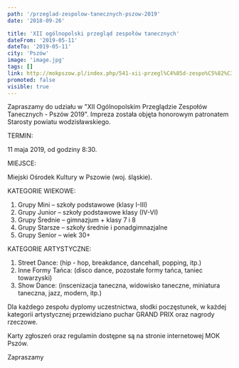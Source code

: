 ```yaml
---
path: '/przeglad-zespolow-tanecznych-pszow-2019'
date: '2018-09-26'

title: 'XII ogólnopolski przegląd zespołów tanecznych'
dateFrom: '2019-05-11'
dateTo: '2019-05-11'
city: 'Pszów'
image: 'image.jpg'
tags: []
link: http://mokpszow.pl/index.php/541-xii-przegl%C4%85d-zespo%C5%82%C3%B3w-tanecznych-psz%C3%B3w-2019.html
promoted: false
visible: true
---
```

Zapraszamy do udziału w "XII Ogólnopolskim Przeglądzie Zespołów Tanecznych - Pszów 2019". 
Impreza została objęta honorowym patronatem Starosty powiatu wodzisławskiego. 

TERMIN:

11 maja 2019, od godziny 8:30.

MIEJSCE:
 
Miejski Ośrodek Kultury w Pszowie (woj. śląskie).

KATEGORIE WIEKOWE: 
1. Grupy Mini – szkoły podstawowe (klasy I-III)
2. Grupy Junior – szkoły podstawowe klasy (IV-VI)
3. Grupy Średnie – gimnazjum + klasy 7 i 8
4. Grupy Starsze – szkoły średnie i ponadgimnazjalne 
5. Grupy Senior – wiek 30+

KATEGORIE ARTYSTYCZNE: 

1. Street Dance: (hip - hop, breakdance, dancehall, popping, itp.)
2. Inne Formy Tańca: (disco dance, pozostałe formy tańca, taniec towarzyski)
3. Show Dance: (inscenizacja taneczna, widowisko taneczne, miniatura taneczna, jazz, modern, itp.)

Dla każdego zespołu dyplomy uczestnictwa, słodki poczęstunek, w każdej kategorii artystycznej przewidziano puchar GRAND PRIX oraz nagrody rzeczowe.

Karty zgłoszeń oraz regulamin dostępne są na stronie internetowej MOK Pszów. 

Zapraszamy